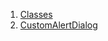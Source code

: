 1.  [Classes](widgets_custom_alert_dialog/#classes)
2.  [CustomAlertDialog](widgets_custom_alert_dialog/CustomAlertDialog-class.html)
